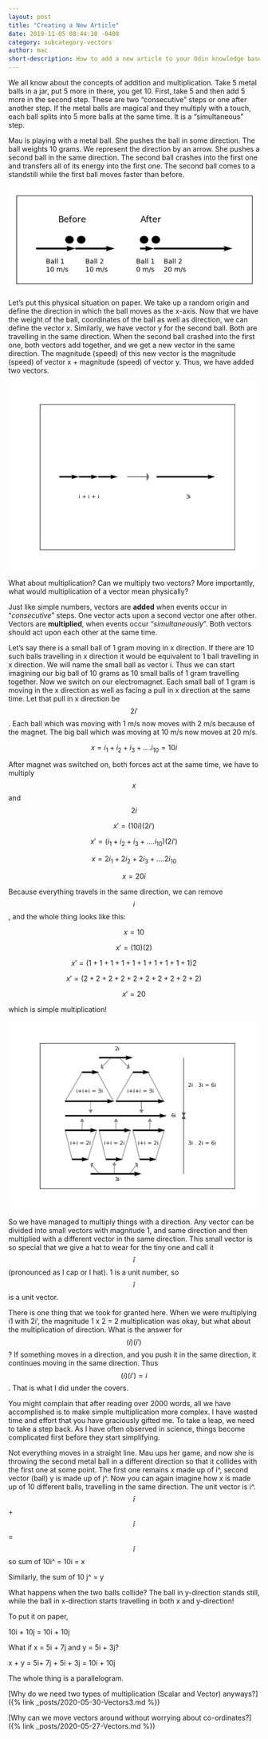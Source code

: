 ```yaml
---
layout: post
title: "Creating a New Article"
date: 2019-11-05 08:44:38 -0400
category: subcategory-vectors
author: mac
short-description: How to add a new article to your Odin knowledge base
---
```


We all know about the concepts of addition and multiplication. Take 5 metal balls in a jar, put 5 more in there, you get 10. First, take 5 and then add 5 more in the second step. These are two “consecutive” steps or one after another step. If the metal balls are magical and they multiply with a touch, each ball splits into 5 more balls at the same time. It is a “simultaneous” step.

Mau is playing with a metal ball. She pushes the ball in some direction. The ball weights 10 grams. We represent the direction by an arrow. She pushes a second ball in the same direction. The second ball crashes into the first one and transfers all of its energy into the first one. The second ball comes to a standstill while the first ball moves faster than before.

![Balls](/assets/Vectors/Balls.png)

Let’s put this physical situation on paper. We take up a random origin and define the direction in which the ball moves as the x-axis. Now that we have the weight of the ball, coordinates of the ball as well as direction, we can define the vector x. Similarly, we have vector y for the second ball. Both are travelling in the same direction. When the second ball crashed into the first one, both vectors add together, and we get a new vector in the same direction. The magnitude (speed) of this new vector is the magnitude (speed) of vector x + magnitude (speed) of vector y.
Thus, we have added two vectors.

![Addition](/assets/Vectors/addition.png)

What about multiplication? Can we multiply two vectors? More importantly, what would multiplication of a vector mean physically?

Just like simple numbers, vectors are **added** when events occur in “*consecutive*” steps. One vector acts upon a second vector one after other. Vectors are **multiplied**, when events occur “*simultaneously*”. Both vectors should act upon each other at the same time.

Let’s say there is a small ball of 1 gram moving in x direction. If there are 10 such balls travelling in x direction it would be equivalent to 1 ball travelling in x direction. We will name the small ball as vector i. Thus we can start imagining our big ball of 10 grams as 10 small balls of 1 gram travelling together. Now we switch on our electromagnet. Each small ball of 1 gram is moving in the x direction as well as facing a pull in x direction at the same time. Let that pull in x direction be $$2i'$$. Each ball which was moving with 1 m/s now moves with 2 m/s because of the magnet. The big ball which was moving at 10 m/s now moves at 20 m/s.

$$x = i_1 + i_2 + i_3 + …. i_{10} = 10i$$

After magnet was switched on, both forces act at the same time, we have to multiply $$x$$ and $$2i$$

$$x' = (10i)(2i')$$
 
$$x' = (i_1 + i_2 + i_3 + …. i_{10})( 2i')$$

$$x = 2i_1 + 2i_2 + 2i_3 + …. 2i_{10}$$

$$x = 20i$$

Because everything travels in the same direction, we can remove $$i$$, and the whole thing looks like this:

$$x = 10$$

$$x' = (10)(2)$$

$$x' = (1 + 1 + 1 + 1 + 1 + 1 + 1 + 1 + 1 + 1)2$$

$$x' = (2 + 2 + 2 + 2 + 2 + 2 + 2 + 2 + 2 + 2)$$

$$x' = 20$$

which is simple multiplication!

![Multiplication](/assets/Vectors/Multiplication.png)

So we have managed to multiply things with a direction. Any vector can be divided into small vectors with magnitude 1, and same direction and then multiplied with a different vector in the same direction. This small vector is so special that we give a hat to wear for the tiny one and call it $$\hat{i}$$ (pronounced as I cap or I hat). 1 is a unit number, so $$\hat{i}$$ is a unit vector.

There is one thing that we took for granted here. When we were multiplying i1 with 2i’, the magnitude 1 x 2 = 2 multiplication was okay, but what about the multiplication of direction. What is the answer for $$(i) (i')$$? If something moves in a direction, and you push it in the same direction, it continues moving in the same direction. Thus $$(i) (i’) = i$$. That is what I did under the covers.

You might complain that after reading over 2000 words, all we have accomplished is to make simple multiplication more complex. I have wasted time and effort that you have graciously gifted me. To take a leap, we need to take a step back. As I have often observed in science, things become complicated first before they start simplifying.

Not everything moves in a straight line. Mau ups her game, and now she is throwing the second metal ball in a different direction so that it collides with the first one at some point. The first one remains x made up of i^, second vector (ball) y is made up of j^.
Now you can again imagine how x is made up of 10 different balls, travelling in the same direction. The unit vector is i^. $$\hat{i}$$ + $$\hat{i}$$ = $$\hat{i}$$ so sum of 10i^ = 10i = x

Similarly, the sum of 10 j^ = y

What happens when the two balls collide? The ball in y-direction stands still, while the ball in x-direction starts travelling in both x and y-direction!

To put it on paper,

10i + 10j = 10i + 10j

What if x = 5i + 7j and y = 5i + 3j?

x + y = 5i+ 7j + 5i + 3j = 10i + 10j

The whole thing is a parallelogram.

[Why do we need two types of multiplication (Scalar and Vector) anyways?]({% link _posts/2020-05-30-Vectors3.md %})

[Why can we move vectors around without worrying about co-ordinates?]({% link _posts/2020-05-27-Vectors.md %})

